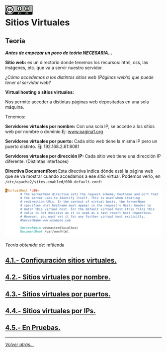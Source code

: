 <img src="/imagenes/MI-LICENCIA88x31.png" style="float: left; margin-right: 10px;" />

# Sitios Virtuales

## Teoría

***Antes de empezar un poco de teória NECESARIA...***

**Sitio web:** es un directorio donde tenemos los recursos: html, css, las imágenes, etc. que va a servir nuestro servidor.

*¿Cómo accedemos a los distintos sitios web (Páginas web’s) que puede tener el servidor web?*

**Virtual hosting o sitios virtuales:**

Nos permite acceder a distintas páginas web depositadas en una sola máquina.

Tenemos:

**Servidores virtuales por nombre:** Con una sola IP, se accede a los sitios web por nombre o dominio.Ej: www.pagina1.org

**Servidores virtuales por puerto:** Cada sitio web tiene la misma IP pero un puerto distinto. Ej: 192.168.2.61:8081

**Servidores virtuales por dirección IP:** Cada sitio web tiene una dirección IP diferente. (Distintas interfaces)
      
     
     
**Directiva DocumentRoot**
Esta directiva indica dónde está la página web que se va mostrar cuando accedamos a ese sitio virtual.
Podemos verlo, en ``/etc/apache2/sites-enabled/000-default.conf``:

![DocumentRoot](/imagenes/apache2/documentRoot.jpg)

*Teoría obtenida de:* [mftienda](https://github.com/mftienda)

## [4.1.- Configuración sitios virtuales.](./configuracionSitiosVirtuales/)
## [4.2.- Sitios virtuales por nombre.](./configuracionPorNombre)
## [4.3.- Sitios virtuales por puertos.](./configuracionPorPuerto)
## [4.4.- Sitios virtuales por IPs.](./configuracionPorIps)
## [4.5.- En Pruebas.](./EnPruebas)
_________________________________________________
*[Volver atrás...](/README.md)*